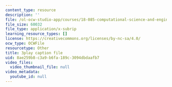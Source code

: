 ```yaml
---
content_type: resource
description: ''
file: /ol-ocw-studio-app/courses/18-085-computational-science-and-engineering-i-fall-2008/8ae259b8c3a9b6fa189c3094dbdaafb7_4B9aIlwEZcQ.srt
file_size: 60032
file_type: application/x-subrip
learning_resource_types: []
license: https://creativecommons.org/licenses/by-nc-sa/4.0/
ocw_type: OCWFile
resourcetype: Other
title: 3play caption file
uid: 8ae259b8-c3a9-b6fa-189c-3094dbdaafb7
video_files:
  video_thumbnail_file: null
video_metadata:
  youtube_id: null
---
```

